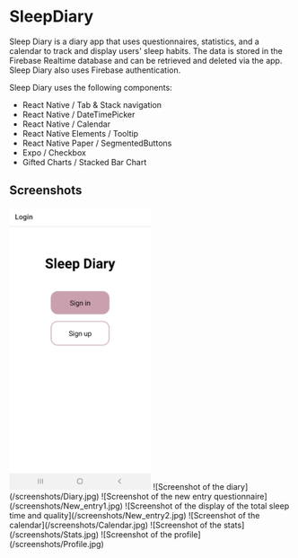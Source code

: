 # SleepDiary

Sleep Diary is a diary app that uses questionnaires, statistics, and a calendar to track and display users' sleep habits.
The data is stored in the Firebase Realtime database and can be retrieved and deleted via the app. Sleep Diary also uses Firebase authentication. 

Sleep Diary uses the following components:
- React Native / Tab & Stack navigation
- React Native / DateTimePicker
- React Native / Calendar
- React Native Elements / Tooltip
- React Native Paper / SegmentedButtons
- Expo / Checkbox
- Gifted Charts / Stacked Bar Chart

## Screenshots

<img alt="Screenshot of the login" src="/screenshots/Login.jpg" width="50%" height="50%" />
![Screenshot of the diary](/screenshots/Diary.jpg)
![Screenshot of the new entry questionnaire](/screenshots/New_entry1.jpg)
![Screenshot of the display of the total sleep time and quality](/screenshots/New_entry2.jpg)
![Screenshot of the calendar](/screenshots/Calendar.jpg)
![Screenshot of the stats](/screenshots/Stats.jpg)
![Screenshot of the profile](/screenshots/Profile.jpg)
